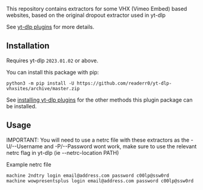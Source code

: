 This repository contains extractors for some VHX (Vimeo Embed) based websites, based on the original dropout extractor used in yt-dlp

See [yt-dlp plugins](https://github.com/yt-dlp/yt-dlp#plugins) for more details.


## Installation

Requires yt-dlp `2023.01.02` or above.

You can install this package with pip:
```
python3 -m pip install -U https://github.com/readerr0/yt-dlp-vhxsites/archive/master.zip
```

See [installing yt-dlp plugins](https://github.com/yt-dlp/yt-dlp#installing-plugins) for the other methods this plugin package can be installed.

## Usage

IMPORTANT: You will need to use a netrc file with these extractors as the -U/--Username and -P/--Password wont work, make sure to use the relevant netrc flag in yt-dlp (ie --netrc-location PATH)

Example netrc file
```
machine 2ndtry login email@address.com password c00lp@ssw0rd
machine wowpresentsplus login email@address.com password c00lp@ssw0rd
```
